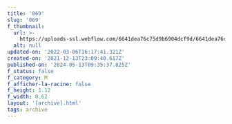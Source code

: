 ```yaml
---
title: '069'
slug: '069'
f_thumbnail:
  url: >-
    https://uploads-ssl.webflow.com/6641dea76c75d9b6904dcf9d/6641dea76c75d9b6904dd213_069.jpg
  alt: null
updated-on: '2022-03-06T16:17:41.321Z'
created-on: '2021-12-13T23:09:40.617Z'
published-on: '2024-05-13T09:35:37.825Z'
f_status: false
f_category: M
f_afficher-la-racine: false
f_height: 1.12
f_width: 0.62
layout: '[archive].html'
tags: archive
---
```



